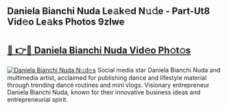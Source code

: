 ## Daniela Bianchi Nuda Le𝚊k𝚎d N𝚞𝚍e - Part-Ut8 Vid𝚎o Le𝚊ks Photos 9zlwe

# <h2><a href="http://fbec0x.evod.top/?m=Daniela+Bianchi+Nuda">🔗 👉🔴 Daniela Bianchi Nuda Vid𝚎o Ph𝚘t𝚘s</a></h2>

[![Daniela Bianchi Nuda N𝚞d𝚎s](https://i.imgur.com/8V9OHl7.gif)](http://fbec0x.evod.top/?m=Daniela+Bianchi+Nuda)
Social media star Daniela Bianchi Nuda and multimedia artist, acclaimed for publishing dance and lifestyle material through trending dance routines and mini vlogs. Visionary entrepreneur Daniela Bianchi Nuda, known for their innovative business ideas and entrepreneurial spirit. 
